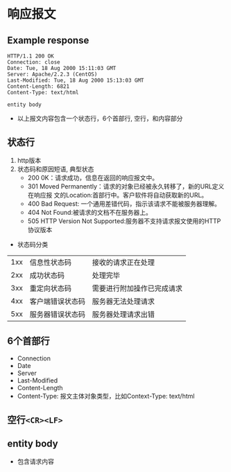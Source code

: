 # 响应报文

## Example response

```http
HTTP/1.1 200 OK
Connection: close
Date: Tue, 18 Aug 2000 15:11:03 GMT
Server: Apache/2.2.3 (CentOS)
Last-Modified: Tue, 18 Aug 2000 15:13:03 GMT
Content-Length: 6821
Content-Type: text/html

entity body
```

- 以上报文内容包含一个状态行，6个首部行, 空行，和内容部分

## 状态行

1. http版本
2. 状态码和原因短语, 典型状态
    - 200 0K：请求成功，信息在返回的响应报文中。 
    - 301 Moved Permanently：请求的对象已经被永久转移了，新的URL定义在响应报 文的Location:首部行中。客户软件将自动获取新的URL。
    - 400 Bad Request: 一个通用差错代码，指示该请求不能被服务器理解。 
    - 404 Not Found:被请求的文档不在服务器上。 
    - 505 HTTP Version Not Supported:服务器不支持请求报文使用的HTTP协议版本
- 状态码分类
<table>
<tr>
<td>1xx</td>
<td>信息性状态码</td>
<td>接收的请求正在处理</td>
</tr>
<tr>
<td>2xx</td>
<td>成功状态码</td>
<td>处理完毕</td>
</tr>
<tr>
<td>3xx</td>
<td>重定向状态码</td>
<td>需要进行附加操作已完成请求</td>
</tr>
<tr>
<td>4xx</td>
<td>客户端错误状态码</td>
<td>服务器无法处理请求</td>
</tr>
<tr>
<td>5xx</td>
<td>服务器错误状态码</td>
<td>服务器处理请求出错</td>
</tr>
</table>

## 6个首部行

- Connection
- Date
- Server
- Last-Modified
- Content-Length
- Content-Type: 报文主体对象类型，比如Context-Type: text/html

## 空行`<CR><LF>`  

## entity body

- 包含请求内容

